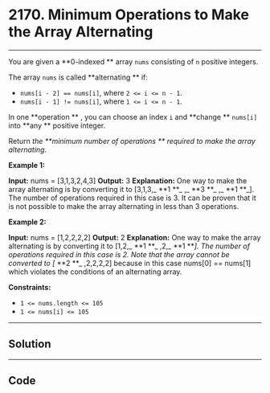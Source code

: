 # 2170. Minimum Operations to Make the Array Alternating

---

You are given a **0-indexed ** array `nums` consisting of `n` positive integers.

The array `nums` is called **alternating ** if:

  * `nums[i - 2] == nums[i]`, where `2 <= i <= n - 1`.
  * `nums[i - 1] != nums[i]`, where `1 <= i <= n - 1`.



In one **operation ** , you can choose an index `i` and **change ** `nums[i]` into **any ** positive integer.

Return _the **minimum number of operations ** required to make the array alternating_.

 

**Example 1:**


**Input:** nums = [3,1,3,2,4,3]
**Output:** 3
**Explanation:**
One way to make the array alternating is by converting it to [3,1,3,_ **1 **_ ,_ **3 **_ ,_ **1 **_].
The number of operations required in this case is 3.
It can be proven that it is not possible to make the array alternating in less than 3 operations. 


**Example 2:**


**Input:** nums = [1,2,2,2,2]
**Output:** 2
**Explanation:**
One way to make the array alternating is by converting it to [1,2,_ **1 **_ ,2,_ **1 **_].
The number of operations required in this case is 2.
Note that the array cannot be converted to [_ **2 **_ ,2,2,2,2] because in this case nums[0] == nums[1] which violates the conditions of an alternating array.


 

**Constraints:**

  * `1 <= nums.length <= 105`
  * `1 <= nums[i] <= 105`

---

## Solution



---

## Code
```python


```